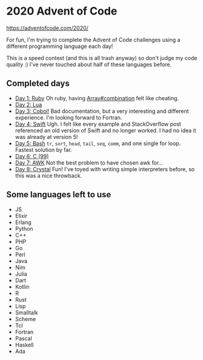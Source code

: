 # 2020 Advent of Code

https://adventofcode.com/2020/

For fun, I'm trying to complete the Advent of Code challenges using a different programming language each day!

This is a speed contest (and this is all trash anyway) so don't judge my code quality :)
I've never touched about half of these languages before.

## Completed days

- [Day 1: Ruby](1/1.rb)
  Oh ruby, having [Array#combination](https://ruby-doc.org/core-2.7.2/Array.html#method-i-combination) felt like cheating.
- [Day 2: Lua](2/2.lua)
- [Day 3: Cobol!](3/3.cbl)
  Bad documentation, but a very interesting and different experience. I'm looking forward to Fortran.
- [Day 4: Swift](4/4.swift)
  Ugh. I felt like every example and StackOverflow post referenced an old version of Swift and no longer worked. I had no idea it was already at version 5!
- [Day 5: Bash](5/5.sh)
  `tr`, `sort`, `head`, `tail`, `seq`, `comm`, and one single for loop. Fastest solution by far.
- [Day 6: C (99)](6/6.c)
- [Day 7: AWK](7/7.awk)
  Not the best problem to have chosen awk for...
- [Day 8: Crystal](8/8.cr)
  Fun! I've toyed with writing simple interpreters before, so this was a nice throwback.

## Some languages left to use

- JS
- Elixir
- Erlang
- Python
- C++
- PHP
- Go
- Perl
- Java
- Nim
- Julia
- Dart
- Kotlin
- R
- Rust
- Lisp
- Smalltalk
- Scheme
- Tcl
- Fortran
- Pascal
- Haskell
- Ada
